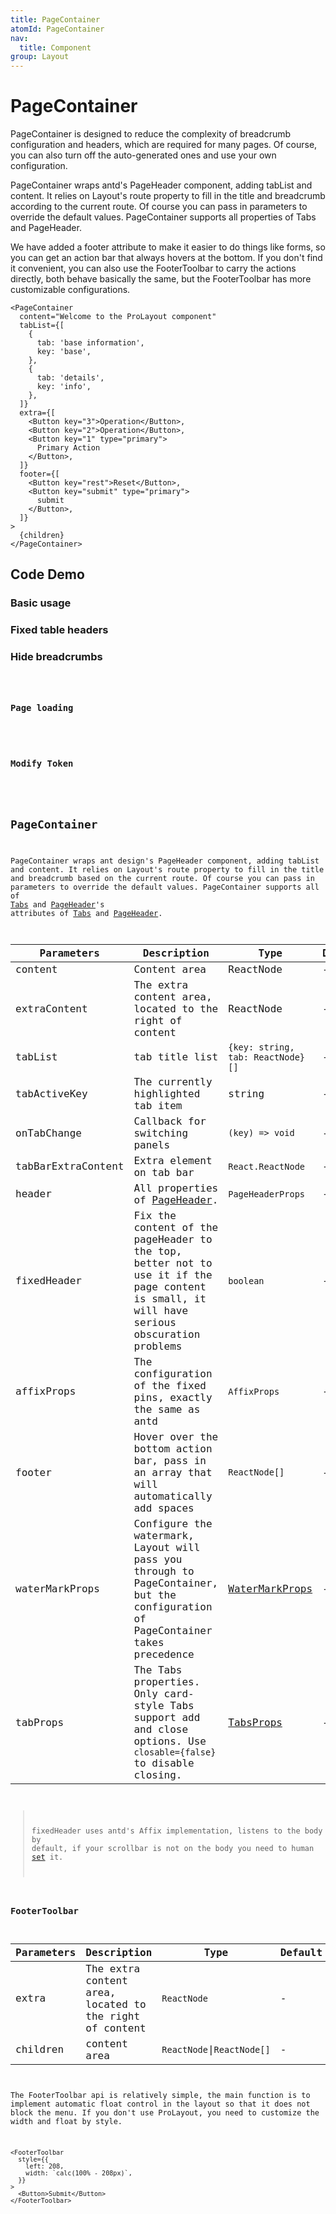 ```yaml
---
title: PageContainer
atomId: PageContainer
nav:
  title: Component
group: Layout
---
```


# PageContainer

PageContainer is designed to reduce the complexity of breadcrumb configuration and headers, which are required for many pages. Of course, you can also turn off the auto-generated ones and use your own configuration.

PageContainer wraps antd's PageHeader component, adding tabList and content. It relies on Layout's route property to fill in the title and breadcrumb according to the current route. Of course you can pass in parameters to override the default values. PageContainer supports all properties of Tabs and PageHeader.

We have added a footer attribute to make it easier to do things like forms, so you can get an action bar that always hovers at the bottom. If you don't find it convenient, you can also use the FooterToolbar to carry the actions directly, both behave basically the same, but the FooterToolbar has more customizable configurations.

```tsx | pure
<PageContainer
  content="Welcome to the ProLayout component"
  tabList={[
    {
      tab: 'base information',
      key: 'base',
    },
    {
      tab: 'details',
      key: 'info',
    },
  ]}
  extra={[
    <Button key="3">Operation</Button>,
    <Button key="2">Operation</Button>,
    <Button key="1" type="primary">
      Primary Action
    </Button>,
  ]}
  footer={[
    <Button key="rest">Reset</Button>,
    <Button key="submit" type="primary">
      submit
    </Button>,
  ]}
>
  {children}
</PageContainer>
```

## Code Demo

### Basic usage

<code src="../../../../demos/layout/PageContainer/basic.tsx" title="Basic usage" iframe="650"></code>

### Fixed table headers

<code src="../../../../demos/layout/PageContainer/fixHeader.tsx" title="Fixed table headers" iframe="650"></code>

### Hide breadcrumbs

<code src="../../../../demos/layout/PageContainer/hideBreadMenu.tsx" title="Hide breadcrumbs" iframe="650">

### Page loading

<code src="../../../../demos/layout/PageContainer/loading.tsx" title="Page loading" iframe="650"></code>

### Modify Token

<code src="../../../../demos/layout/PageContainer/token.tsx" title="token" iframe="650"></code>

## PageContainer

PageContainer wraps ant design's PageHeader component, adding tabList and content. It relies on Layout's route property to fill in the title and breadcrumb based on the current route. Of course you can pass in parameters to override the default values. PageContainer supports all of [Tabs](https://ant.design/components/tabs/) and [PageHeader](https://procomponents.ant.design/en-US/components/page-header)'s attributes of [Tabs]() and [PageHeader]().

| Parameters | Description | Type | Default |
| --- | --- | --- | --- |
| content | Content area | ReactNode | - |
| extraContent | The extra content area, located to the right of content | ReactNode | - |
| tabList | tab title list | `{key: string, tab: ReactNode}[]` | - |
| tabActiveKey | The currently highlighted tab item | string | - |
| onTabChange | Callback for switching panels | `(key) => void` | - |
| tabBarExtraContent | Extra element on tab bar | `React.ReactNode` | - |
| header | All properties of [PageHeader](https://procomponents.ant.design/en-US/components/page-header). | `PageHeaderProps` | - |
| fixedHeader | Fix the content of the pageHeader to the top, better not to use it if the page content is small, it will have serious obscuration problems | `boolean` | - |
| affixProps | The configuration of the fixed pins, exactly the same as antd | `AffixProps` | - |
| footer | Hover over the bottom action bar, pass in an array that will automatically add spaces | `ReactNode[]` | - |
| waterMarkProps | Configure the watermark, Layout will pass you through to PageContainer, but the configuration of PageContainer takes precedence | [WaterMarkProps](/components/water-mark) | - |
| tabProps | The Tabs properties. Only card-style Tabs support add and close options. Use `closable={false}` to disable closing. | [TabsProps](https://ant.design/components/tabs/#Tabs) | - |

> fixedHeader uses antd's Affix implementation, listens to the body by default, if your scrollbar is not on the body you need to human [set](https://ant.design/components/affix/) it.

### FooterToolbar

| Parameters | Description | Type | Default |
| --- | --- | --- | --- |
| extra | The extra content area, located to the right of content | `ReactNode` | - |
| children | content area | `ReactNode`\|`ReactNode[]` | - |

The FooterToolbar api is relatively simple, the main function is to implement automatic float control in the layout so that it does not block the menu. If you don't use ProLayout, you need to customize the width and float by style.

```tsx | pure
<FooterToolbar
  style={{
    left: 208,
    width: `calc(100% - 208px)`,
  }}
>
  <Button>Submit</Button>
</FooterToolbar>
```
